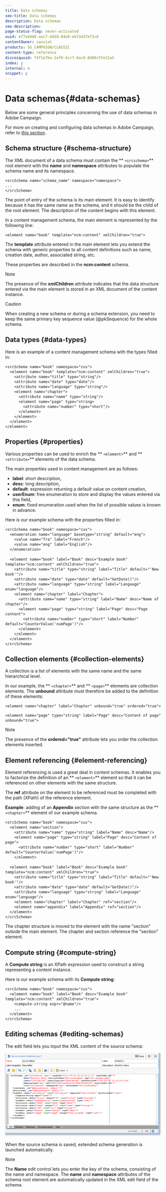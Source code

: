 ```yaml
---
title: Data schemas
seo-title: Data schemas
description: Data schemas
seo-description: 
page-status-flag: never-activated
uuid: ef7e4468-aac7-4ddd-84e0-eb7a437ef3c6
contentOwner: sauviat
products: SG_CAMPAIGN/CLASSIC
content-type: reference
discoiquuid: 74f1e7be-2ef0-4cc7-8ac9-8d00c5fe32a5
index: y
internal: n
snippet: y
---
```


# Data schemas{#data-schemas}

Below are some general principles concerning the use of data schemas in Adobe Campaign.

For more on creating and configuring data schemas in Adobe Campaign, refer to [this section](../../configuration/using/about-schema-edition.md).

## Schema structure {#schema-structure}

The XML document of a data schema must contain the ** `<srcschema>`** root element with the **name** and **namespace** attributes to populate the schema name and its namespace.

```
<srcSchema name="schema_name" namespace="namespace">
...
</srcSchema>
```

The point of entry of the schema is its main element. It is easy to identify because it has the same name as the schema, and it should be the child of the root element. The description of the content begins with this element.

In a content management schema, the main element is represented by the following line:

```
<element name="book" template="ncm:content" xmlChildren="true">
```

The **template** attribute entered in the main element lets you extend the schema with generic properties to all content definitions such as name, creation date, author, associated string, etc.

These properties are described in the **ncm:content** schema.

>[!NOTE]
>
>The presence of the **xmlChildren** attribute indicates that the data structure entered via the main element is stored in an XML document of the content instance.

>[!CAUTION]
>
>When creating a new schema or during a schema extension, you need to keep the same primary key sequence value (@pkSequence) for the whole schema.

## Data types {#data-types}

Here is an example of a content management schema with the types filled in:

```
<srcSchema name="book" namespace="cus">
  <element name="book" template="ncm:content" xmlChildren="true">
    <attribute name="title" type="string"/>
    <attribute name="date" type="date"/>
    <attribute name="language" type="string"/>
    <element name="chapter">
      <attribute name="name" type="string"/>
      <element name="page" type="string>
        <attribute name="number" type="short"/>
      </element>
    </element>
  </element>
</element>
```

## Properties {#properties}

Various properties can be used to enrich the ** `<element>`** and ** `<attribute>`** elements of the data schema.

The main properties used in content management are as follows:

* **label**: short description,
* **desc**: long description,
* **default**: expression returning a default value on content creation,
* **userEnum**: free enumeration to store and display the values entered via this field,
* **enum**: fixed enumeration used when the list of possible values is known in advance.

Here is our example schema with the properties filled in:

```
<srcSchema name="book" namespace="cus">
  <enumeration name="language" basetype="string" default="eng">    
    <value name="fra" label="French"/>    
    <value name="eng" label="English"/>   
  </enumeration>

  <element name="book" label="Book" desc="Example book" template="ncm:content" xmlChildren="true">
    <attribute name="title" type="string" label="Title" default="'New book'"/>
    <attribute name="date" type="date" default="GetDate()"/>
    <attribute name="language" type="string" label="Language" enum="language"/>
    <element name="chapter" label="Chapter">
      <attribute name="name" type="string" label="Name" desc="Name of chapter"/>
      <element name="page" type="string" label="Page" desc="Page content">
        <attribute name="number" type="short" label="Number" default="CounterValue('numPage')"/>
      </element>
    </element>
  </element>
</srcSchema>
```

## Collection elements {#collection-elements}

A collection is a list of elements with the same name and the same hierarchical level.

In our example, the ** `<chapter>`** and ** `<page>`** elements are collection elements. The **unbound** attribute must therefore be added to the definition of these elements:

```
<element name="chapter" label="Chapter" unbound="true" ordered="true">
```

```
<element name="page" type="string" label="Page" desc="Content of page" unbound="true">
```

>[!NOTE]
>
>The presence of the **ordered="true"** attribute lets you order the collection elements inserted.

## Element referencing {#element-referencing}

Element referencing is used a great deal in content schemas. It enables you to factorize the definition of an ** `<element>`** element so that it can be referenced on other elements with the same structure.

The **ref** attribute on the element to be referenced must be completed with the path (XPath) of the reference element.

**Example**: adding of an **Appendix** section with the same structure as the ** `<chapter>`** element of our example schema.

```
<srcSchema name="book" namespace="cus">
  <element name="section">
    <attribute name="name" type="string" label="Name" desc="Name"/>
    <element name="page" type="string" label="Page" desc="Content of page">
      <attribute name="number" type="short" label="Number" default="CounterValue('numPage')"/>
    </element>

  <element name="book" label="Book" desc="Example book" template="ncm:content" xmlChildren="true">
    <attribute name="title" type="string" label="Title" default="'New book'"/>
    <attribute name="date" type="date" default="GetDate()"/>
    <attribute name="language" type="string" label="Language" enum="language"/>
    <element name="chapter" label="Chapter" ref="section"/>
    <element name="appendix" label="Appendix" ref="section"/>
  </element>
</srcSchema>
```

The chapter structure is moved to the element with the name "section" outside the main element. The chapter and section reference the "section" element.

## Compute string {#compute-string}

A **Compute string** is an XPath expression used to construct a string representing a content instance.

Here is our example schema with its **Compute string**:

```
<srcSchema name="book" namespace="cus">
  <element name="book" label="Book" desc="Example book" template="ncm:content" xmlChildren="true">
    <compute-string expr="@name"/>
    ...
  </element>
</srcSchema>
```

## Editing schemas {#editing-schemas}

The edit field lets you input the XML content of the source schema:

![](assets/d_ncs_integration_schema_edition.png)

When the source schema is saved, extended schema generation is launched automatically.

>[!NOTE]
>
>The **Name** edit control lets you enter the key of the schema, consisting of the name and namespace. The **name** and **namespace** attributes of the schema root element are automatically updated in the XML edit field of the schema.

